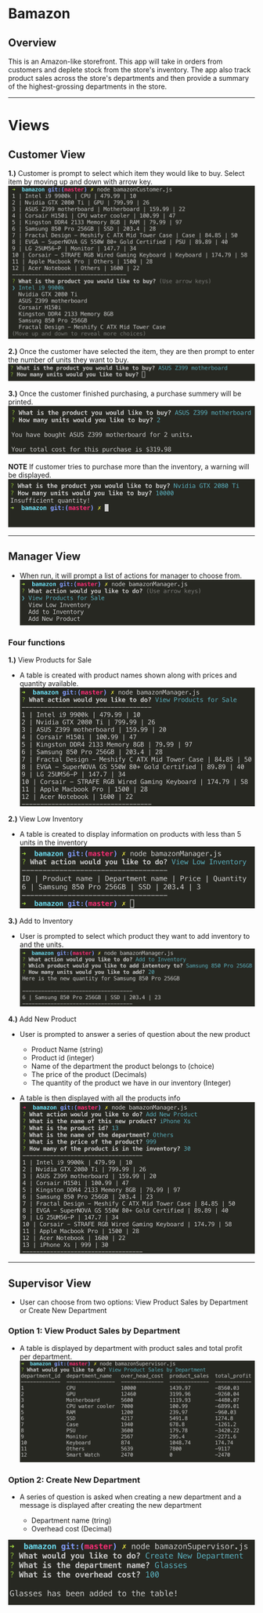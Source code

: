 # Bamazon

## Overview

This is an Amazon-like storefront. This app will take in orders from customers and deplete stock from the store's inventory. The app also track product sales across the store's departments and then provide a summary of the highest-grossing departments in the store.

- - -

# Views

## Customer View

**1.)** Customer is prompt to select which item they would like to buy. Select item by moving up and down with arrow key.
![Cutomer](images/Customer.png)

**2.)** Once the customer have selected the item, they are then prompt to enter the number of units they want to buy.
![Price](images/price.png)

**3.)** Once the customer finished purchasing, a purchase summery will be printed. 
![Summery](images/summery.png)

**NOTE** If customer tries to purchase more than the inventory, a warning will be displayed.
![Warning](images/warning.png)

- - -

## Manager View

* When run, it will prompt a list of actions for manager to choose from. 
![Actions](images/actions.png)

### Four functions

**1.)** View Products for Sale

* A table is created with product names shown along with prices and quantity available.
![View](images/view.png)

**2.)** View Low Inventory

* A table is created to display information on products with less than 5 units in the inventory
![Low Inventory](images/low.png)

**3.)** Add to Inventory

* User is prompted to select which product they want to add inventory to and the units. 
![Inventory](images/add.png)

**4.)** Add New Product
* User is prompted to answer a series of question about the new product

    * Product Name (string)
    * Product id (integer)
    * Name of the department the product belongs to (choice)
    * The price of the product (Decimals)
    * The quantity of the product we have in our inventory (Integer)

* A table is then displayed with all the products info
![Add](images/products.png)

- - -

## Supervisor View

* User can choose from two options: View Product Sales by Department or Create New Department

### Option 1: View Product Sales by Department

* A table is displayed by department with product sales and total profit per department. 
![profit](images/profit.png)

### Option 2: Create New Department

* A series of question is asked when creating a new department and a message is displayed after creating the new department

    * Department name (tring)
    * Overhead cost (Decimal)

![department](images/departments.png)